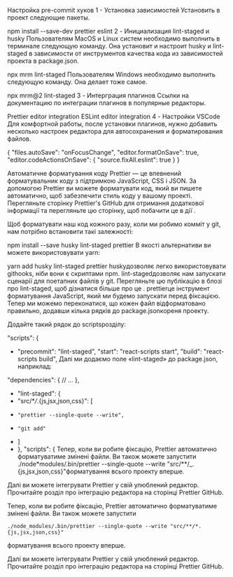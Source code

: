 Настройка pre-commit хуков 1 - Установка зависимостей Установить в проект
следующие пакеты.

npm install --save-dev prettier eslint 2 - Инициализация lint-staged и husky
Пользователям MacOS и Linux систем необходимо выполнить в терминале следующую
команду. Она установит и настроит husky и lint-staged в зависимости от
инструментов качества кода из зависимостей проекта в package.json.

npx mrm lint-staged Пользователям Windows необходимо выполнить следующую
команду. Она делает тоже самое.

npx mrm@2 lint-staged 3 - Интерграция плагинов Ссылки на документацию по
интеграции плагинов в популярные редакторы.

Prettier editor integration ESLint editor integration 4 - Настройки VSCode Для
комфортной работы, после установки плагинов, нужно добавить несколько настроек
редактора для автосохранения и форматирования файлов.

{ "files.autoSave": "onFocusChange", "editor.formatOnSave": true,
"editor.codeActionsOnSave": { "source.fixAll.eslint": true } }

Автоматичне форматування коду Prettier — це впевнений форматувальник коду з
підтримкою JavaScript, CSS і JSON. За допомогою Prettier ви можете форматувати
код, який ви пишете автоматично, щоб забезпечити стиль коду у вашому проекті.
Перегляньте сторінку Prettier's GitHub для отримання додаткової інформації та
перегляньте цю сторінку, щоб побачити це в дії .

Щоб форматувати наш код кожного разу, коли ми робимо комміт у git, нам потрібно
встановити такі залежності:

npm install --save husky lint-staged prettier В якості альтернативи ви можете
використовувати yarn:

yarn add husky lint-staged prettier huskyдозволяє легко використовувати
githooks, ніби вони є скриптами npm. lint-stagedдозволяє нам запускати сценарії
для поетапних файлів у git. Перегляньте цю публікацію в блозі про lint-staged,
щоб дізнатися більше про це . prettierце інструмент форматування JavaScript,
який ми будемо запускати перед фіксацією. Тепер ми можемо переконатися, що кожен
файл відформатовано правильно, додавши кілька рядків до package.jsonкореня
проекту.

Додайте такий рядок до scriptsрозділу:

"scripts": {

- "precommit": "lint-staged", "start": "react-scripts start", "build":
  "react-scripts build", Далі ми додаємо поле «lint-staged» до package.json,
  наприклад:

"dependencies": { // ... },

- "lint-staged": {
- "src/\*_/_.{js,jsx,json,css}": [
-     "prettier --single-quote --write",
-     "git add"
- ]
- }, "scripts": { Тепер, коли ви робите фіксацію, Prettier автоматично
  форматуватиме змінені файли. Ви також можете запустити
  ./node\*modules/.bin/prettier --single-quote --write
  "src/\*\*/\_.{js,jsx,json,css}"форматування всього проекту вперше.

Далі ви можете інтегрувати Prettier у свій улюблений редактор. Прочитайте розділ
про інтеграцію редактора на сторінці Prettier GitHub.

Тепер, коли ви робите фіксацію, Prettier автоматично форматуватиме змінені
файли. Ви також можете запустити

`./node_modules/.bin/prettier --single-quote --write "src/**/*.{js,jsx,json,css}"`

форматування всього проекту вперше.

Далі ви можете інтегрувати Prettier у свій улюблений редактор. Прочитайте розділ
про інтеграцію редактора на сторінці Prettier GitHub.
